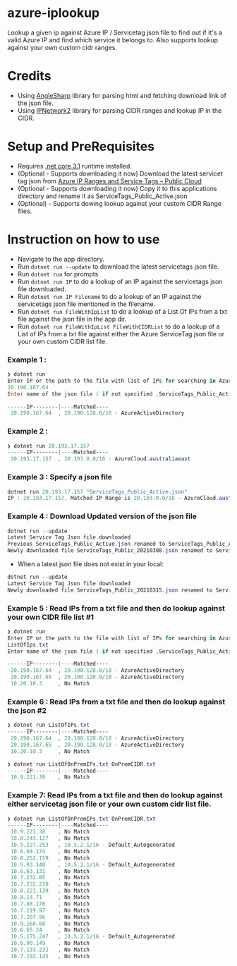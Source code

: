 # azure-iplookup
Lookup a given ip against Azure IP / Servicetag json file to find out if it's a valid Azure IP and find which service it belongs to.
Also supports lookup against your own custom cidr ranges.

# Credits
- Using [AngleSharp](https://github.com/AngleSharp/AngleSharp) library for parsing html and fetching download link of the json file.
- Using [IPNetwork2](https://www.nuget.org/packages/IPNetwork2/) library for parsing CIDR ranges and lookup IP in the CIDR.

# Setup and PreRequisites
 - Requires [.net core 3.1](https://dotnet.microsoft.com/download/dotnet/3.1) runtime installed.
 - (Optional - Supports downloading it now) Download the latest servicet tag json from [Azure IP Ranges and Service Tags – Public Cloud](https://www.microsoft.com/en-us/download/details.aspx?id=56519)
-  (Optional - Supports downloading it now) Copy it to this applications directory and rename it as ServiceTags_Public_Active.json
-  (Optional) - Supports dowing lookup against your custom CIDR Range files.


# Instruction on how to use
- Navigate to the app directory.
- Run `dotnet run --update` to download the latest servicetags json file.
- Run `dotnet run` for prompts
- Run `dotnet run IP` to do a lookup of an IP against the servicetags json file downloaded.
- Run `dotnet run IP Filename` to do a lookup of an IP against the servicetags json file mentioned in the filename.
- Run `dotnet run FileWithIpList` to do a lookup of a List Of IPs from a txt file against the json file in the app dir.
- Run `dotnet run FileWithIpList FileWithCIDRList` to do a lookup of a List of IPs from a txt file against either the Azure ServiceTag json file or your own custom CIDR list file.

### Example 1 : 
``` Powershell
❯ dotnet run
Enter IP or the path to the file with list of IPs for searching in Azure IP/ServiceTag Ranges :
20.190.167.64
Enter name of the json file ( if not specified ,ServiceTags_Public_Active.json will be used ) :

------IP--------|----Matched----
 20.190.167.64  , 20.190.128.0/18 - AzureActiveDirectory
```
### Example 2 : 
``` Powershell
❯ dotnet run 20.193.17.157
------IP--------|----Matched----
 20.193.17.157  , 20.193.0.0/18 - AzureCloud.australiaeast
```
### Example 3 : Specify a **json** file

``` Powershell
dotnet run 20.193.17.157 "ServiceTags_Public_Active.json"
IP : 20.193.17.157, Matched IP Range is 20.193.0.0/18 - AzureCloud.australiaeast
```

### Example 4 : Download Updated version of the json file

``` Powershell
dotnet run --update
Latest Service Tag Json file downloaded
Previous ServiceTags_Public_Active.json renamed to ServiceTags_Public_Arhive_11032021.json
Newly downloaded file ServiceTags_Public_20210308.json renamed to ServiceTags_Public_Active.json
```
- When a latest json file does not exist in your local:
``` Powershell
dotnet run --update
Latest Service Tag Json file downloaded
Newly downloaded file ServiceTags_Public_20210315.json renamed to ServiceTags_Public_Active.json
```
### Example 5 : Read IPs from a txt file and then do lookup against your own CIDR file list #1
```Powershell
❯ dotnet run
Enter IP or the path to the file with list of IPs for searching in Azure IP/ServiceTag Ranges :
ListOfIps.txt
Enter name of the json file ( if not specified ,ServiceTags_Public_Active.json will be used ) :

------IP--------|----Matched----
 20.190.167.64  , 20.190.128.0/18 - AzureActiveDirectory
 20.190.167.65  , 20.190.128.0/18 - AzureActiveDirectory
 10.20.10.3     , No Match
```

### Example 6 : Read IPs from a txt file and then do lookup against the json #2
```Powershell
❯ dotnet run ListOfIPs.txt
------IP--------|----Matched----
 20.190.167.64  , 20.190.128.0/18 - AzureActiveDirectory
 20.190.167.65  , 20.190.128.0/18 - AzureActiveDirectory
 10.20.10.3     , No Match

❯ dotnet run ListOfOnPremIPs.txt OnPremCIDR.txt
------IP--------|----Matched----
 10.9.221.38    , No Match
```

### Example 7: Read IPs from a txt file and then do lookup against either servicetag json file or your own custom cidr list file.
```Powershell
❯ dotnet run ListOfOnPremIPs.txt OnPremCIDR.txt
------IP--------|----Matched----
 10.9.221.38    , No Match
 10.8.243.127   , No Match
 10.5.227.253   , 10.5.2.1/16 - Default_Autogenerated
 10.6.94.174    , No Match
 10.8.252.159   , No Match
 10.5.93.140    , 10.5.2.1/16 - Default_Autogenerated
 10.6.63.131    , No Match
 10.7.232.85    , No Match
 10.7.232.220   , No Match
 10.8.221.139   , No Match
 10.8.14.71     , No Match
 10.7.88.170    , No Match
 10.7.119.97    , No Match
 10.7.207.96    , No Match
 10.9.168.60    , No Match
 10.6.65.24     , No Match
 10.5.175.247   , 10.5.2.1/16 - Default_Autogenerated
 10.6.90.149    , No Match
 10.7.133.232   , No Match
 10.7.192.145   , No Match
```